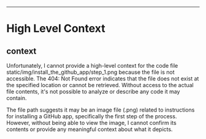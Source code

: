 

  ---
# High Level Context
## context
Unfortunately, I cannot provide a high-level context for the code file static/img/install_the_github_app/step_1.png because the file is not accessible. The 404: Not Found error indicates that the file does not exist at the specified location or cannot be retrieved. Without access to the actual file contents, it's not possible to analyze or describe any code it may contain.

The file path suggests it may be an image file (.png) related to instructions for installing a GitHub app, specifically the first step of the process. However, without being able to view the image, I cannot confirm its contents or provide any meaningful context about what it depicts.

  